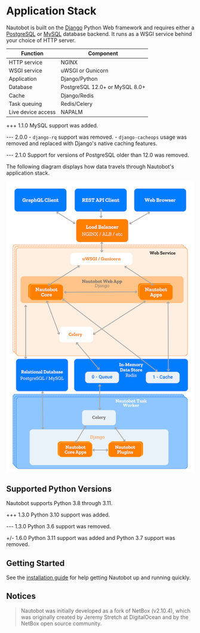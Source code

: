 # Application Stack

Nautobot is built on the [Django](https://djangoproject.com/) Python Web framework and requires either a [PostgreSQL](https://www.postgresql.org/) or [MySQL](https://www.mysql.com) database backend. It runs as a WSGI service behind your choice of HTTP server.

| Function           | Component                      |
| ------------------ | ------------------------------ |
| HTTP service       | NGINX                          |
| WSGI service       | uWSGI or Gunicorn              |
| Application        | Django/Python                  |
| Database           | PostgreSQL 12.0+ or MySQL 8.0+ |
| Cache              | Django/Redis                   |
| Task queuing       | Redis/Celery                   |
| Live device access | NAPALM                         |

+++ 1.1.0
    MySQL support was added.

--- 2.0.0
    - `django-rq` support was removed.
    - `django-cacheops` usage was removed and replaced with Django's native caching features.

--- 2.1.0
    Support for versions of PostgreSQL older than 12.0 was removed.

The following diagram displays how data travels through Nautobot's application stack.

![Application stack diagram](../media/nautobot_application_stack_low_level.png "Application stack diagram")

## Supported Python Versions

Nautobot supports Python 3.8 through 3.11.

+++ 1.3.0
    Python 3.10 support was added.

--- 1.3.0
    Python 3.6 support was removed.

+/- 1.6.0
    Python 3.11 support was added and Python 3.7 support was removed.

## Getting Started

See the [installation guide](../user-guide/administration/installation/index.md) for help getting Nautobot up and running quickly.

## Notices

> Nautobot was initially developed as a fork of NetBox (v2.10.4), which was originally created by Jeremy Stretch at DigitalOcean and by the NetBox open source community.
